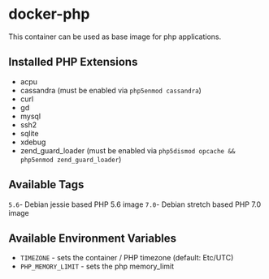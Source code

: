 # docker-php

This container can be used as base image for php applications.

## Installed PHP Extensions
* acpu
* cassandra (must be enabled via `php5enmod cassandra`)
* curl
* gd
* mysql
* ssh2
* sqlite
* xdebug
* zend_guard_loader (must be enabled via `php5dismod opcache && php5enmod zend_guard_loader`)

## Available Tags

`5.6`- Debian jessie based PHP 5.6 image
`7.0`- Debian stretch based PHP 7.0 image

## Available Environment Variables

* `TIMEZONE` - sets the container / PHP timezone (default: Etc/UTC)
* `PHP_MEMORY_LIMIT` - sets the php memory_limit

